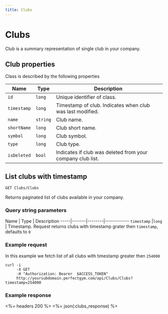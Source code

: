 ```yaml
---
title: Clubs
---
```


# Clubs

Club is a summary representation of single club in your company.


## <a name="properties"></a>Club properties

Class is described by the following properties

Name            | Type                        | Description
-----|----------|------------------------------------------
`id`            |`long`                       | Unique identifier of class.
`timestamp`     |`long`                       | Timestamp of club. Indicates when club was last modified.
`name`          |`string`                     | Club name.
`shortName`     |`long`                       | Club short name.
`symbol`        |`long`                       | Club symbol.
`type`          |`long`                       | Club type.
`isDeleted`     |`bool`                       | Indicates if club was deleted from your company club list.



## List clubs with timestamp 

    GET Clubs/Clubs

Returns paginated list of clubs available in your company.


### Query string parameters

Name         | Type   | Description
-----|-------|--------|------------
`timestamp`  |`long`  | Timestamp. Request returns clubs with timestamp grater then `timestamp`, defaults to `0`


### Example request

In this example we fetch list of all clubs with timestamp greater then `254000`

``` command-line
curl -i 
     -X GET 
     -H "Authorization: Bearer  $ACCESS_TOKEN"  
     http://yoursubdomain.perfectgym.com/api/Clubs/Clubs?timestamp=254000
```


### Example response

<%= headers 200 %>
<%= json(:clubs_response) %>
